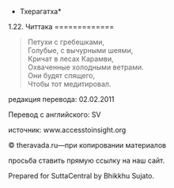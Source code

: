 * Тхерагатха*

1\.22\. Читтака
\=\=\=\=\=\=\=\=\=\=\=\=\=

> Петухи с гребешками,  
> Голубые, с вычурными шеями,  
> Кричат в лесах Карамви,  
> Охваченные холодными ветрами\.  
> Они будят спящего,  
> Чтобы тот медитировал\.

редакция перевода: 02\.02\.2011

Перевод с английского: SV

источник: www\.accesstoinsight\.org

© theravada\.ru—при копировании материалов

просьба ставить прямую ссылку на наш сайт\.

Prepared for SuttaCentral by Bhikkhu Sujato\.